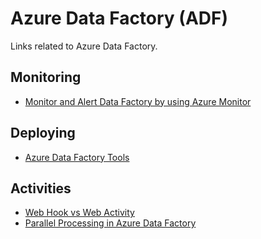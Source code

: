 # Azure Data Factory (ADF)
Links related to Azure Data Factory.

## Monitoring
- [Monitor and Alert Data Factory by using Azure Monitor](https://docs.microsoft.com/en-us/azure/data-factory/monitor-using-azure-monitor#monitor-data-factory-metrics-with-azure-monitor)

## Deploying
- [Azure Data Factory Tools](https://sqlplayer.net/adftools/)

## Activities
- [Web Hook vs Web Activity](https://mrpaulandrew.com/2019/06/18/azure-data-factory-web-hook-vs-web-activity/)
- [Parallel Processing in Azure Data Factory](https://blog.pragmaticworks.com/parallel-processing-in-azure-data-factory)